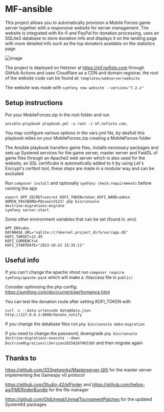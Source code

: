 # MF-ansible

This project allows you to automatically provision a Mobile Forces game server together with a responsive website for server management. The website is integrated with Ko-fi and PayPal for donation processing, uses an SQLite3 database to store donation info and displays it on the landing page with more detailed info such as the top donators available on the statistics page

![image](https://github.com/user-attachments/assets/fe2aab4f-1fd9-4e43-916a-09da367a8884)

The project is deployed on Hetzner at https://mf.nofisto.com through GitHub Actions and uses Cloudflare as a CDN and domain registrar, the root of the website code can be found at: `templates/webserver/website`

The website was made with `symfony new website --version="7.2.x"`

## Setup instructions

Put your MobileForces.zip in the root folder and run

`ansible-playbook playbook.yml -u root -i mf.nofisto.com,`

You may configure various options in the vars.yml file, by deafult this playbook relies on your MobileForces.zip creating a MobileForces folder

The Ansible playbook transfers game files, installs necessary packages and sets up Systemd services for the game server, master server and FastDL of game files through an Apache2 web server which is also used for the website, an SSL certificate is automatically added to it by using Let's Encrypt's certbot tool, these steps are made in a modular way and can be excluded

Run `composer install` and optionally `symfony check:requirements` before running the app

```
export APP_SECRET=secret KOFI_TOKEN=token KOFI_NAME=admin
ADMIN_PASSWORD=P@ssword123! php bin/console doctrine:migrations:migrate
symfony server:start
```

Some other environment variables that can be set (found in .env)

```
APP_ENV=dev
DATABASE_URL="sqlite:///%kernel.project_dir%/var/app.db"
KOFI_TARGET=12.49
KOFI_CURRENCY=€
KOFI_STARTDATE="2023-10-22 15:35:11"
```

## Useful info

If you can't change the apache vhost run `composer require symfony/apache-pack` which will make a .htaccess file in `public/`

Consider optimising the php config: https://symfony.com/doc/current/performance.html

You can test the donation route after setting KOFI_TOKEN with

`curl -L --data-urlencode data@data.json http://127.0.0.1:8000/donate_notify`

If you change the database files run `php bin/console make:migration`

If you need to change the password, downgrade `php bin/console doctrine:migrations:execute --down DoctrineMigrations\\Version20250107003305` and then migrate again

## Thanks to

https://github.com/333networks/Masterserver-Qt5 for the master server implementing the Gamespy v0 protocol

https://github.com/Studio-42/elFinder and https://github.com/helios-ag/FMElfinderBundle for the file manager

https://github.com/OldUnreal/UnrealTournamentPatches for the updated System64 packages
